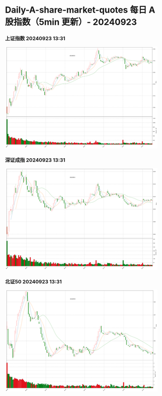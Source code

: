 
# Daily-A-share-market-quotes 每日 A 股指数（5min 更新）- 20240923

### 上证指数 20240923 13:31
![](./fig/2024/9/20240923-sh000001.png)

### 深证成指 20240923 13:31
![](./fig/2024/9/20240923-sz399001.png)

### 北证50 20240923 13:31
![](./fig/2024/9/20240923-bj899050.png)
